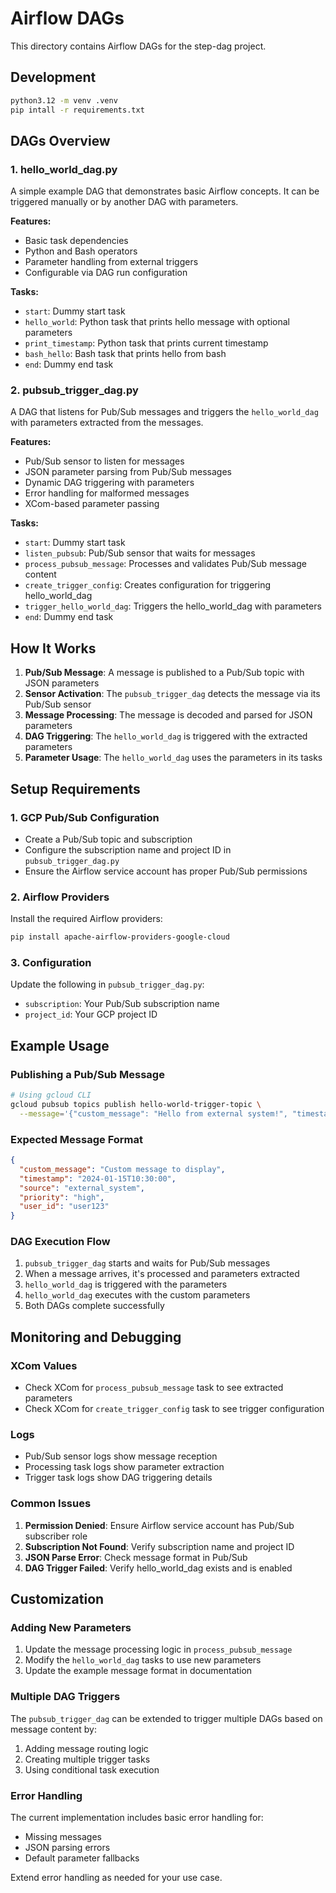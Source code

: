 # Airflow DAGs

This directory contains Airflow DAGs for the step-dag project.

## Development

```bash
python3.12 -m venv .venv
pip intall -r requirements.txt
```

## DAGs Overview

### 1. hello_world_dag.py
A simple example DAG that demonstrates basic Airflow concepts. It can be triggered manually or by another DAG with parameters.

**Features:**
- Basic task dependencies
- Python and Bash operators
- Parameter handling from external triggers
- Configurable via DAG run configuration

**Tasks:**
- `start`: Dummy start task
- `hello_world`: Python task that prints hello message with optional parameters
- `print_timestamp`: Python task that prints current timestamp
- `bash_hello`: Bash task that prints hello from bash
- `end`: Dummy end task

### 2. pubsub_trigger_dag.py
A DAG that listens for Pub/Sub messages and triggers the `hello_world_dag` with parameters extracted from the messages.

**Features:**
- Pub/Sub sensor to listen for messages
- JSON parameter parsing from Pub/Sub messages
- Dynamic DAG triggering with parameters
- Error handling for malformed messages
- XCom-based parameter passing

**Tasks:**
- `start`: Dummy start task
- `listen_pubsub`: Pub/Sub sensor that waits for messages
- `process_pubsub_message`: Processes and validates Pub/Sub message content
- `create_trigger_config`: Creates configuration for triggering hello_world_dag
- `trigger_hello_world_dag`: Triggers the hello_world_dag with parameters
- `end`: Dummy end task

## How It Works

1. **Pub/Sub Message**: A message is published to a Pub/Sub topic with JSON parameters
2. **Sensor Activation**: The `pubsub_trigger_dag` detects the message via its Pub/Sub sensor
3. **Message Processing**: The message is decoded and parsed for JSON parameters
4. **DAG Triggering**: The `hello_world_dag` is triggered with the extracted parameters
5. **Parameter Usage**: The `hello_world_dag` uses the parameters in its tasks

## Setup Requirements

### 1. GCP Pub/Sub Configuration
- Create a Pub/Sub topic and subscription
- Configure the subscription name and project ID in `pubsub_trigger_dag.py`
- Ensure the Airflow service account has proper Pub/Sub permissions

### 2. Airflow Providers
Install the required Airflow providers:
```bash
pip install apache-airflow-providers-google-cloud
```

### 3. Configuration
Update the following in `pubsub_trigger_dag.py`:
- `subscription`: Your Pub/Sub subscription name
- `project_id`: Your GCP project ID

## Example Usage

### Publishing a Pub/Sub Message
```bash
# Using gcloud CLI
gcloud pubsub topics publish hello-world-trigger-topic \
  --message='{"custom_message": "Hello from external system!", "timestamp": "2024-01-15T10:30:00", "source": "api_gateway"}'
```

### Expected Message Format
```json
{
  "custom_message": "Custom message to display",
  "timestamp": "2024-01-15T10:30:00",
  "source": "external_system",
  "priority": "high",
  "user_id": "user123"
}
```

### DAG Execution Flow
1. `pubsub_trigger_dag` starts and waits for Pub/Sub messages
2. When a message arrives, it's processed and parameters extracted
3. `hello_world_dag` is triggered with the parameters
4. `hello_world_dag` executes with the custom parameters
5. Both DAGs complete successfully

## Monitoring and Debugging

### XCom Values
- Check XCom for `process_pubsub_message` task to see extracted parameters
- Check XCom for `create_trigger_config` task to see trigger configuration

### Logs
- Pub/Sub sensor logs show message reception
- Processing task logs show parameter extraction
- Trigger task logs show DAG triggering details

### Common Issues
1. **Permission Denied**: Ensure Airflow service account has Pub/Sub subscriber role
2. **Subscription Not Found**: Verify subscription name and project ID
3. **JSON Parse Error**: Check message format in Pub/Sub
4. **DAG Trigger Failed**: Verify hello_world_dag exists and is enabled

## Customization

### Adding New Parameters
1. Update the message processing logic in `process_pubsub_message`
2. Modify the `hello_world_dag` tasks to use new parameters
3. Update the example message format in documentation

### Multiple DAG Triggers
The `pubsub_trigger_dag` can be extended to trigger multiple DAGs based on message content by:
1. Adding message routing logic
2. Creating multiple trigger tasks
3. Using conditional task execution

### Error Handling
The current implementation includes basic error handling for:
- Missing messages
- JSON parsing errors
- Default parameter fallbacks

Extend error handling as needed for your use case.
